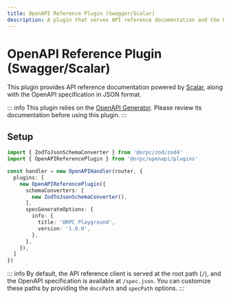 ```yaml
---
title: OpenAPI Reference Plugin (Swagger/Scalar)
description: A plugin that serves API reference documentation and the OpenAPI specification for your API.
---
```


# OpenAPI Reference Plugin (Swagger/Scalar)

This plugin provides API reference documentation powered by [Scalar](https://github.com/scalar/scalar), along with the OpenAPI specification in JSON format.

::: info
This plugin relies on the [OpenAPI Generator](/docs/openapi/openapi-specification). Please review its documentation before using this plugin.
:::

## Setup

```ts
import { ZodToJsonSchemaConverter } from '@orpc/zod/zod4'
import { OpenAPIReferencePlugin } from '@orpc/openapi/plugins'

const handler = new OpenAPIHandler(router, {
  plugins: [
    new OpenAPIReferencePlugin({
      schemaConverters: [
        new ZodToJsonSchemaConverter(),
      ],
      specGenerateOptions: {
        info: {
          title: 'ORPC Playground',
          version: '1.0.0',
        },
      },
    }),
  ]
})
```

::: info
By default, the API reference client is served at the root path (`/`), and the OpenAPI specification is available at `/spec.json`. You can customize these paths by providing the `docsPath` and `specPath` options.
:::
